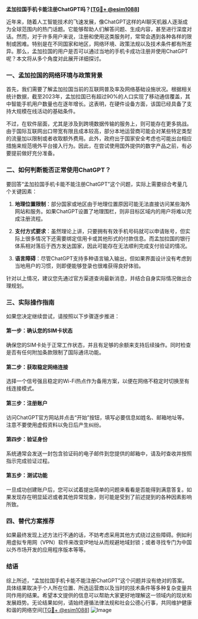 **孟加拉国手机卡能注册ChatGPT吗？[[TG💪+ @esim1088](https://t.me/s/esim1088)]**

近年来，随着人工智能技术的飞速发展，像ChatGPT这样的AI聊天机器人逐渐成为全球范围内的热门话题。它能够帮助人们解答问题、生成内容，甚至进行深度对话。然而，对于许多用户来说，注册和使用这类服务时，常常会遇到各种各样的限制或困难。特别是在不同国家和地区，网络环境、政策法规以及技术条件都有所差异。那么，孟加拉国的用户是否可以通过当地的手机卡成功注册并使用ChatGPT呢？本文将从多个角度对此展开详细探讨。

### 一、孟加拉国的网络环境与政策背景

首先，我们需要了解孟加拉国当前的互联网普及率及网络基础设施状况。根据相关统计数据，截至2023年，孟加拉国已有超过90%的人口实现了移动通信覆盖，其中智能手机用户数量也在逐年增长。这表明，在硬件设备方面，该国已经具备了支持大规模在线活动的基础条件。

不过，在软件层面，尤其是涉及到跨境数据传输的服务上，则可能存在更多挑战。由于国际互联网出口带宽有限且成本较高，部分本地运营商可能会对某些特定类型的流量加以限制或者收取额外费用。此外，政府出于国家安全考虑也可能出台相应措施来规范境外平台接入行为。因此，在尝试使用国外提供的数字产品之前，有必要提前做好充分准备。

### 二、如何判断能否正常使用ChatGPT？

要回答“孟加拉国手机卡能不能注册ChatGPT”这个问题，实际上需要综合考量几个关键因素：

1. **地理位置限制**：部分国家或地区由于地理位置原因可能无法直接访问某些海外网站和服务。如果ChatGPT设置了地理围栏，则非目标区域内的用户将难以完成注册流程。
   
2. **支付方式要求**：虽然理论上讲，只要拥有有效手机号码就可以申请账号，但实际上很多情况下还需要绑定信用卡或其他形式的付款信息。而孟加拉国的银行体系相对落后于西方发达国家，因此可能存在无法顺利完成支付验证的情况。

3. **语言障碍**：尽管ChatGPT支持多种语言输入输出，但如果界面设计没有考虑到当地用户的习惯，则即便能够登录也很难获得良好体验。

针对以上情况，建议您先通过官方渠道查询最新消息，并结合自身实际情况做出合理规划。

### 三、实际操作指南

如果您决定继续尝试，请按照以下步骤逐步推进：

#### 第一步：确认您的SIM卡状态
确保您的SIM卡处于正常工作状态，并且有足够的余额来支持后续操作。同时检查是否有任何附加条款限制了国际通讯功能。

#### 第二步：获取稳定网络连接
选择一个信号强且稳定的Wi-Fi热点作为备用方案，以便在网络不稳定时切换至有线连接模式。

#### 第三步：注册账户
访问ChatGPT官方网站并点击“开始”按钮，填写必要信息如姓名、邮箱地址等。注意不要使用虚假资料以免日后产生纠纷。

#### 第四步：验证身份
系统通常会发送一封包含验证码的电子邮件到您提供的邮箱中，请及时查收并按照指示完成验证过程。

#### 第五步：测试功能
一旦成功创建账户后，您可以试着提出简单的问题来看看是否能得到满意答复。如果发现存在明显延迟或者其他异常现象，则可能是受到了前述提到的各种因素影响所致。

### 四、替代方案推荐

如果最终发现上述方法行不通的话，不妨考虑采用其他方式绕过这些障碍。例如利用虚拟专用网（VPN）软件来改变IP地址从而规避地域封锁；或者寻找专门为中国以外市场开发的应用程序版本等等。

### 结语

综上所述，“孟加拉国手机卡能不能注册ChatGPT”这个问题并没有绝对的答案。具体结果取决于个人所在位置、所选运营商以及当时的技术条件等多种复杂变量共同作用的结果。希望本文提供的信息可以帮助大家更好地理解这一领域内的现状和发展趋势。无论结果如何，请始终遵循法律法规和社会公德心行事，共同维护健康和谐的网络空间[[TG💪+ @esim1088](https://t.me/s/esim1088)] ![Image](https://i.postimg.cc/4NQfJmqS/Snipaste-2025-05-13-00-14-12.png)